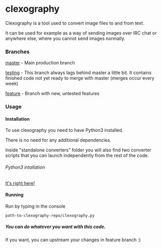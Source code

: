 # clexography
Clexography is a tool used to convert image files to and from text.

It can be used for example as a way of sending images over IRC chat or anywhere else, where you cannot send images normally.

### Branches
[master](https://github.com/eXotech-code/clexography/tree/master) -  Main production branch

[testing](https://github.com/eXotech-code/clexography/tree/testing) - This branch always lags behind master a little bit. It contains finished code not yet ready to merge with master (merges occur every week)

[feature](https://github.com/eXotech-code/clexography/tree/feature) - Branch with new, untested features


### Usage
#### Installation
To use clexography you need to have Python3 installed.

There is no need for any additional dependencies.

Inside "standalone converters" folder you will also find two converter scripts that you can launch independently from the rest of the code.

###### Python3 intallation
[It's right here!](https://wiki.python.org/moin/BeginnersGuide/Download)

#### Running
Run by typing in the console

`path-to-clexography-repo/clexography.py`

##### You can do whatever you want with this code.

If you want, you can upstream your changes in feature branch :)
